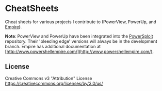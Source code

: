 # CheatSheets
Cheat sheets for various projects I contribute to (PowerView, PowerUp, and [Empire](https://github.com/PowerShellEmpire/Empire)).

**Note**: PowerView and PowerUp have been integrated into the [PowerSploit](https://github.com/PowerShellMafia/PowerSploit) repository. Their 'bleeding edge' versions will always be in the development branch. Empire has additional documentation at [http://www.powershellempire.com/](http://www.powershellempire.com/).

## License
Creative Commons v3 "Attribution" License https://creativecommons.org/licenses/by/3.0/us/
